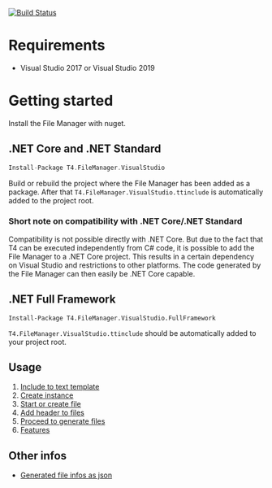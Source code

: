 [![Build Status](https://dev.azure.com/databinding/Building%20Blocks/_apis/build/status/T4.FileManager?branchName=master)](https://dev.azure.com/databinding/Building%20Blocks/_build/latest?definitionId=2&branchName=master)

# Requirements

- Visual Studio 2017 or Visual Studio 2019

# Getting started

Install the File Manager with nuget.

## .NET Core and .NET Standard

```c
Install-Package T4.FileManager.VisualStudio
```

Build or rebuild the project where the File Manager has been added as a package. After that `T4.FileManager.VisualStudio.ttinclude` is automatically added to the project root.

### Short note on compatibility with .NET Core/.NET Standard

Compatibility is not possible directly with .NET Core. But due to the fact that T4 can be executed independently from C# code, it is possible to add the File Manager to a .NET Core project. This results in a certain dependency on Visual Studio and restrictions to other platforms. The code generated by the File Manager can then easily be .NET Core capable. 

## .NET Full Framework

```
Install-Package T4.FileManager.VisualStudio.FullFramework
```

`T4.FileManager.VisualStudio.ttinclude` should be automatically added to your project root.

## Usage

1. [Include to text template](include-to-text-template.md)
2. [Create instance](create-instance.md)
3. [Start or create file](start-or-create-file.md)
4. [Add header to files](add-header-to-files.md)
5. [Proceed to generate files](proceed-to-generate-files.md)
6. [Features](features.md)

## Other infos

- [Generated file infos as json](generated-file-infos-as-json.md)